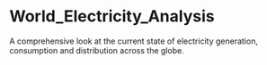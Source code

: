 # World_Electricity_Analysis
A comprehensive look at the current state of electricity generation, consumption and distribution across the globe. 
